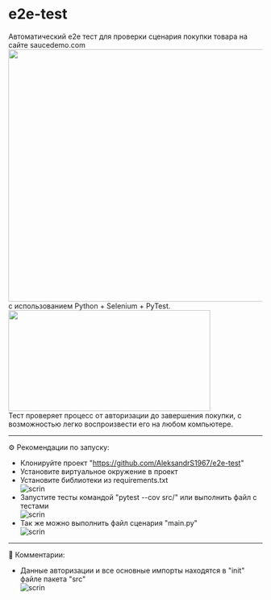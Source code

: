 # e2e-test
Автоматический e2e тест для проверки сценария покупки товара на сайте saucedemo.com  
<img src="https://sun9-51.userapi.com/impg/aY-WL-u--Db--PBkki3n3z1b0UK2JopLigTO4A/uqATEzfXRTg.jpg?size=1193x842&quality=96&sign=91a0e20d42a231a7a20fff3acd4c9243&type=album" width="600" height="500">  
с использованием Python + Selenium + PyTest.  
<img src="https://media.licdn.com/dms/image/D5612AQFkXUMj02PrwA/article-cover_image-shrink_600_2000/0/1701347403893?e=2147483647&v=beta&t=5QOBWBzbMxY9BEt6DtHJHspO_4BaLXXknWgPqMPGwV4" width="400" height="200">  
Тест проверяет процесс от авторизации до завершения покупки, с возможностью легко воспроизвести его на любом компьютере.  
___
⚙️ Рекомендации по запуску:

- Клонируйте проект "https://github.com/AleksandrS1967/e2e-test"
- Установите виртуальное окружение в проект
- Установите библиотеки из requirements.txt  
  ![scrin](https://sun9-32.userapi.com/impg/WP20GpEm1HD0PIxJqeP3DYCG9dL5bMK6ET8_Hw/q8eaDlkOQzY.jpg?size=211x108&quality=96&sign=20bb09006341470b9ba888093b7f2eb2&type=album)  
- Запустите тесты командой "pytest --cov src/" или выполнить файл с тестами  
  ![scrin](https://sun9-50.userapi.com/impg/-eix0-OxNbM1f2tF7G7-k-QPcKbWTan7J8hEgw/KHu5hC8JB0M.jpg?size=560x334&quality=96&sign=dd5bc6b78394951e1f0ff42f708c6984&type=album)  
- Так же можно выполнить файл сценария "main.py"  
  ![scrin](https://sun9-66.userapi.com/impg/quEwAV6pJiGccKQF22vTmiu9Lz5nenNy6OsOnA/dO6XjaxVbUc.jpg?size=363x541&quality=96&sign=d7febfba3bdfcc7703c917b3baf325a0&type=album)
___
💬 Комментарии:

- Данные авторизации и все основные импорты находятся в "init" файле пакета "src"  
  ![scrin](https://sun9-50.userapi.com/impg/qFeXIe-eLMFSS1KgHMwaWTIZRAhABaT5JVGNtg/pwQEZbf9ZKU.jpg?size=788x528&quality=96&sign=168cebafbf80369427be14e3d264850c&type=album)